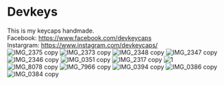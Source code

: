 # Devkeys
This is my keycaps handmade. <br>
Facebook: https://www.facebook.com/devkeycaps <br>
Instargram: https://www.instagram.com/devkeycaps/ <br>
![IMG_2375 copy](https://github.com/ductandev/Devkeys/assets/42485856/f73f9e0c-d991-4e55-8dcd-cbc721ef408b)
![IMG_2373 copy](https://github.com/ductandev/Devkeys/assets/42485856/b6b247b2-ef22-44a1-860b-b50eea05e769)
![IMG_2348 copy](https://github.com/ductandev/Devkeys/assets/42485856/8a8def6e-2059-49ce-9aaf-ac7d475384a6)
![IMG_2347 copy](https://github.com/ductandev/Devkeys/assets/42485856/3d7b76ba-07a1-4b23-b2a5-98c00786d54a)
![IMG_2346 copy](https://github.com/ductandev/Devkeys/assets/42485856/e5bfc38c-f856-4502-ad43-379de42da583)
![IMG_0351 copy](https://github.com/ductandev/Devkeys/assets/42485856/c369a156-8cec-49b5-95cc-a47370a7f2b8)
![IMG_2317 copy](https://github.com/ductandev/Devkeys/assets/42485856/22b2f60d-1ebf-4200-a1b1-562b3d8ad982)
![1](https://github.com/ductandev/Devkeys/assets/42485856/ef1cbc61-d073-4888-b953-07bd6c321853)
![IMG_8078 copy](https://github.com/ductandev/Devkeys/assets/42485856/59d77ad8-5369-47ff-9b81-fd81106ce62d)
![IMG_7966 copy](https://github.com/ductandev/Devkeys/assets/42485856/f0a758bc-96db-4aed-907a-972c04ada2d9)
![IMG_0394 copy](https://github.com/ductandev/Devkeys/assets/42485856/f47721ea-888c-4aad-952f-5debbe05e0c1)
![IMG_0386 copy](https://github.com/ductandev/Devkeys/assets/42485856/d2a6e25d-d041-44fc-b888-fd1cd5274274)
![IMG_0384 copy](https://github.com/ductandev/Devkeys/assets/42485856/e15b3468-201e-4d11-b0f5-5d65e09cf3c0)

